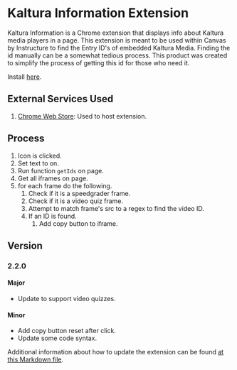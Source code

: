 # Kaltura Information Extension

Kaltura Information is a Chrome extension that displays info about Kaltura media players in a page. This extension is meant to be used within Canvas by Instructure to find the Entry ID's of embedded Kaltura Media. Finding the id manually can be a somewhat tedious process. This product was created to simplify the process of getting this id for those who need it.

Install [here](https://chrome.google.com/webstore/detail/kaltura-information/hdfbfjhbcjjcpbbflhofiicpocglmpbn).

## External Services Used

1. [Chrome Web Store](https://chrome.google.com/webstore/category/extensions): Used to host extension.

## Process

1. Icon is clicked.
2. Set text to on.
3. Run function `getIds` on page.
4. Get all iframes on page.
5. for each frame do the following.
   1. Check if it is a speedgrader frame.
   2. Check if it is a video quiz frame.
   3. Attempt to match frame's src to a regex to find the video ID.
   4. If an ID is found.
      1. Add copy button to iframe.

## Version

### 2.2.0

#### Major

- Update to support video quizzes.

#### Minor

- Add copy button reset after click.
- Update some code syntax.


Additional information about how to update the extension can be found [at this Markdown file](/how-to-update.md).
